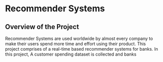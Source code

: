 # Recommender Systems

## Overview of the Project

Recommender Systems are used worldwide by almost every company to make their users spend more time and effort using their product.
This project comprises of a real-time based recommender systems for banks. 
In this project, A customer spending dataset is collected and banks